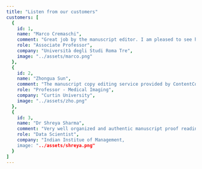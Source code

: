```yaml
---
title: "Listen from our customers"
customers: [
  {
    id: 1,
    name: "Marco Cremaschi",
    comment: "Great job by the manuscript editor. I am pleased to see how my manuscript has changed for good. Hope I get the same quality next time",
    role: "Associate Professor",
    company: "Università degli Studi Roma Tre",
    image: "../assets/marco.png"
  },
  {
    id: 2,
    name: "Zhongua Sun",
    comment: "The manuscript copy editing service provided by ContentConcepts is great and very professional. They have edited many manuscripts for me and my colleagues, and more than 90% of the edited manuscripts have been published in international journals",
    role: "Professor - Medical Imaging",
    company: "Curtin University",
    image: "../assets/zho.png"
  },
  {
    id: 3,
    name: "Dr Shreya Sharma",
    comment: "Very well organized and authentic manuscript proof reading and editing services in India. Timely work with valuable input improved the writing material",
    role: "Data Scientist",
    company: "Indian Institue of Management,
    image: "../assets/shreya.png"
  }
]
---
```

